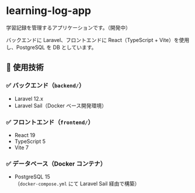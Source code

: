 # learning-log-app
学習記録を管理するアプリケーションです。（開発中）

バックエンドに Laravel、フロントエンドに React（TypeScript + Vite）を使用し、PostgreSQL を DB としています。

## 🔧 使用技術

### ✅ バックエンド（`backend/`）

- Laravel 12.x
- Laravel Sail（Docker ベース開発環境）

### ✅ フロントエンド（`frontend/`）

- React 19
- TypeScript 5
- Vite 7

### ✅ データベース（Docker コンテナ）

- PostgreSQL 15  
  （`docker-compose.yml` にて Laravel Sail 経由で構築）
